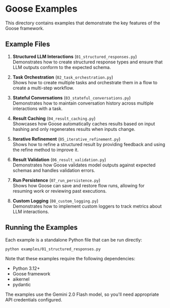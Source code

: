 # Goose Examples

This directory contains examples that demonstrate the key features of the Goose framework.

## Example Files

1. **Structured LLM Interactions** (`01_structured_responses.py`)  
   Demonstrates how to create structured response types and ensure that LLM outputs conform to the expected schema.

2. **Task Orchestration** (`02_task_orchestration.py`)  
   Shows how to create multiple tasks and orchestrate them in a flow to create a multi-step workflow.

3. **Stateful Conversations** (`03_stateful_conversations.py`)  
   Demonstrates how to maintain conversation history across multiple interactions with a task.

4. **Result Caching** (`04_result_caching.py`)  
   Showcases how Goose automatically caches results based on input hashing and only regenerates results when inputs change.

5. **Iterative Refinement** (`05_iterative_refinement.py`)  
   Shows how to refine a structured result by providing feedback and using the refine method to improve it.

6. **Result Validation** (`06_result_validation.py`)  
   Demonstrates how Goose validates model outputs against expected schemas and handles validation errors.

7. **Run Persistence** (`07_run_persistence.py`)  
   Shows how Goose can save and restore flow runs, allowing for resuming work or reviewing past executions.

8. **Custom Logging** (`08_custom_logging.py`)  
   Demonstrates how to implement custom loggers to track metrics about LLM interactions.

## Running the Examples

Each example is a standalone Python file that can be run directly:

```bash
python examples/01_structured_responses.py
```

Note that these examples require the following dependencies:
- Python 3.12+
- Goose framework
- aikernel
- pydantic

The examples use the Gemini 2.0 Flash model, so you'll need appropriate API credentials configured.
